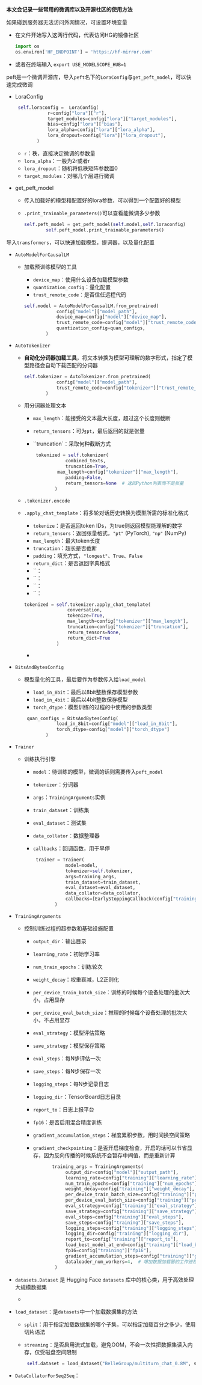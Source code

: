 **本文会记录一些常用的微调库以及开源社区的使用方法**

如果碰到服务器无法访问外网情况，可设置环境变量

- 在文件开始写入这两行代码，代表访问HG的镜像社区

  ```python
  import os
  os.environ['HF_ENDPOINT'] = 'https://hf-mirror.com'
  ```

- 或者在终端输入 `export USE_MODELSCOPE_HUB=1`

peft是一个微调开源库，导入`peft`名下的`LoraConfig`与`get_peft_model`，可以快速完成微调

- LoraConfig

  ```python
   self.loraconfig =  LoraConfig(
              r=config["lora"]["r"],
              target_modules=config["lora"]["target_modules"],
              bias=config["lora"]["bias"],
              lora_alpha=config["lora"]["lora_alpha"],
              lora_dropout=config["lora"]["lora_dropout"],
          )
  ```

  - `r`：秩，直接决定微调的参数量
  - `lora_alpha`：一般为2r或者r
  - `lora_dropout`：随机将低秩矩阵参数置0
  - `target_modules`：对哪几个层进行微调	

- get_peft_model

  - 传入加载好的模型和配置好的lora参数，可以得到一个配置好的模型

  - `.print_trainable_parameters()`可以查看能微调多少参数

    ```python
    self.peft_model = get_peft_model(self.model,self.loraconfig)
            self.peft_model.print_trainable_parameters()
    ```

导入`transformers`，可以快速加载模型，提词器，以及量化配置

- `AutoModelForCausalLM`

  - 加载预训练模型的工具

    - `device_map`：使用什么设备加载模型参数
    - `quantization_config`：量化配置
    - `trust_remote_code`：是否信任远程代码

    ```python
    self.model = AutoModelForCausalLM.from_pretrained(
                config["model"]["model_path"],
                device_map=config["model"]["device_map"],
                trust_remote_code=config["model"]["trust_remote_code"],
                quantization_config=quan_configs,
            )
    ```

- `AutoTokenizer`

  - **自动化分词器加载工具**，将文本转换为模型可理解的数字形式，指定了模型路径会自动下载匹配的分词器

    ```python
    self.tokenizer = AutoTokenizer.from_pretrained(
                config["model"]["model_path"],
                trust_remote_code=config["tokenizer"]["trust_remote_code"],
            )
    
    ```

  - 用分词器处理文本

    - `max_length`：能接受的文本最大长度，超过这个长度则截断

    - `return_tensors`：可为`pt`，最后返回的就是张量

    - ``truncation`：采取何种截断方式

      ```python
       tokenized = self.tokenizer(
                  combined_texts,
                  truncation=True,
               max_length=config["tokenizer"]["max_length"],
                  padding=False,
                  return_tensors=None  # 返回Python列表而不是张量
              )
      
      ```

  - `.tokenizer.encode`

  - `.apply_chat_template`：将多轮对话历史转换为模型所需的标准化格式

    - `tokenize`：是否返回token IDs，为true则返回模型能理解的数字
    - `return_tensors`：返回张量格式，`"pt"` (PyTorch), `"np"` (NumPy)
    - `max_length`：最大token长度
    - `truncation`：超长是否截断
    - `padding`：填充方式，`"longest"`、`True`、`False`
    - `return_dict`：是否返回字典格式
    - ``：
    - ``：
    - ``：
    - ``：

    ```python
    tokenized = self.tokenizer.apply_chat_template(
                    conversation,
                    tokenize=True,
                    max_length=config["tokenizer"]["max_length"],
                    truncation=config["tokenizer"]["truncation"],
                    return_tensors=None,
                    return_dict=True
                )
    ```

    - 

- `BitsAndBytesConfig`

  - 模型量化的工具，最后要作为参数传入给`load_model`

    - `load_in_8bit`：最后以8bit整数保存模型参数
    - `load_in_4bit`：最后以4bit整数保存模型
    - `torch_dtype`：模型训练的过程的中使用的参数类型

    ```python
     quan_configs = BitsAndBytesConfig(
                load_in_8bit=config["model"]["load_in_8bit"],
                torch_dtype=config["model"]["torch_dtype"]
            )
    ```

- `Trainer`

  - 训练执行引擎

    - `model`：待训练的模型，微调的话则需要传入`peft_model`

    - `tokenizer`：分词器

    - `args`：`TrainingArguments`实例

    - `train_dataset`：训练集

    - `eval_dataset`：测试集

    - `data_collator`：数据整理器

    - `callbacks`：回调函数，用于早停

      ```python 
       trainer = Trainer(
                  model=model,
                  tokenizer=self.tokenizer,
                  args=training_args,
                  train_dataset=train_dataset,
                  eval_dataset=eval_dataset,
                  data_collator=data_collator,
                  callbacks=[EarlyStoppingCallback(config["training"]["patience"])]
              )
      ```

      

- `TrainingArguments`

  - 控制训练过程的超参数和基础设施配置

    - `output_dir`：输出目录

    - `learning_rate`：初始学习率

    - `num_train_epochs`：训练轮次

    - `weight_decay`：权重衰减，L2正则化

    - `per_device_train_batch_size`：训练的时候每个设备处理的批次大小，占用显存

    - `per_device_eval_batch_size`：推理的时候每个设备处理的批次大小，不占用显存

    - `eval_strategy`：模型评估策略

    - `save_strategy`：模型保存策略

    - `eval_steps`：每N步评估一次

    - `save_steps`：每N步保存一次

    - `logging_steps`：每N步记录日志

    - `logging_dir`：TensorBoard日志目录

    - `report_to`：日志上报平台

    - `fp16`：是否启用混合精度训练

    - `gradient_accumulation_steps`：梯度累积步数，用时间换空间策略

    - `gradient_checkpointing`：是否开启梯度检查，开启的话可以节省显存，因为反向传播的时候系统不会暂存中间值，而是重新计算

      ```python
             training_args = TrainingArguments(
                  output_dir=config["model"]["output_path"],
                  learning_rate=config["training"]["learning_rate"],
                  num_train_epochs=config["training"]["num_epochs"],
                  weight_decay=config["training"]["weight_decay"],
                  per_device_train_batch_size=config["training"]["per_device_train_batch_size"],
                  per_device_eval_batch_size=config["training"]["per_device_eval_batch_size"],
                  eval_strategy=config["training"]["eval_strategy"],
                  save_strategy=config["training"]["save_strategy"],
                  eval_steps=config["training"]["eval_steps"],
                  save_steps=config["training"]["save_steps"],
                  logging_steps=config["training"]["logging_steps"],
                  logging_dir=config["training"]["logging_dir"],
                  report_to=config["training"]["report_to"],
                  load_best_model_at_end=config["training"]["load_best_model_at_end"],
                  fp16=config["training"]["fp16"],
                  gradient_accumulation_steps=config["training"]["gradient_accumulation_steps"],
                  dataloader_num_workers=4,  # 增加数据加载器的工作进程
              )
      ```





- `datasets.Dataset` 是 Hugging Face `datasets` 库中的核心类，用于高效处理大规模数据集

  - 

- `load_dataset`：是`datasets`中一个加载数据集的方法

  - `split`：用于指定加载数据集的哪个子集，可以指定加载百分之多少，使用切片语法

  - `streaming`：是否启用流式加载，避免OOM，不会一次性把数据集读入内存，仅受磁盘空间限制

    ```python
     self.dataset = load_dataset("BelleGroup/multiturn_chat_0.8M", split="train[:70%]",streaming=true)
    ```

- `DataCollatorForSeq2Seq`：